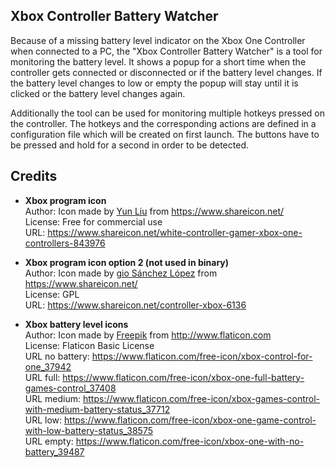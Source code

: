 ## Xbox Controller Battery Watcher

Because of a missing battery level indicator on the Xbox One Controller when connected to a PC, the "Xbox Controller Battery Watcher" is a tool for monitoring the battery level. It shows a popup for a short time when the controller gets connected or disconnected or if the battery level changes. If the battery level changes to low or empty the popup will stay until it is clicked or the battery level changes again.

Additionally the tool can be used for monitoring multiple hotkeys pressed on the controller. The hotkeys and the corresponding actions are defined in a configuration file which will be created on first launch. The buttons have to be pressed and hold for a second in order to be detected.

## Credits

-   **Xbox program icon**  
    Author: Icon made by [Yun Liu](https://www.shareicon.net/author/yun-liu) from https://www.shareicon.net/  
    License: Free for commercial use  
    URL: https://www.shareicon.net/white-controller-gamer-xbox-one-controllers-843976  

-   **Xbox program icon option 2 (not used in binary)**  
    Author: Icon made by [gio Sánchez López](https://www.shareicon.net/author/gio-sanchez-lopez) from https://www.shareicon.net/  
    License: GPL  
    URL: https://www.shareicon.net/controller-xbox-6136  
    
-   **Xbox battery level icons**  
    Author: Icon made by [Freepik](http://www.freepik.com/) from http://www.flaticon.com  
    License: Flaticon Basic License  
    URL no battery: https://www.flaticon.com/free-icon/xbox-control-for-one_37942  
    URL full: https://www.flaticon.com/free-icon/xbox-one-full-battery-games-control_37408  
    URL medium: https://www.flaticon.com/free-icon/xbox-games-control-with-medium-battery-status_37712  
    URL low: https://www.flaticon.com/free-icon/xbox-one-game-control-with-low-battery-status_38575  
    URL empty: https://www.flaticon.com/free-icon/xbox-one-with-no-battery_39487  
